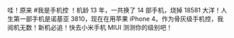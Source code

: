 哇！原来 #我是手机控 ！机龄 13 年，一共换了 14 部手机，烧掉 18581 大洋！人生第一部手机是诺基亚 3810，现在在用苹果 iPhone 4。作为骨灰级手机控，我阅机无数！新机必追！快去小米手机 MIUI 测测你的级别吧！​​​​
